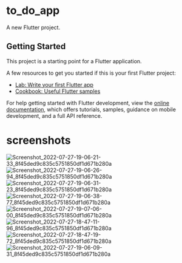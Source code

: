 # to_do_app

A new Flutter project.

## Getting Started

This project is a starting point for a Flutter application.

A few resources to get you started if this is your first Flutter project:

- [Lab: Write your first Flutter app](https://docs.flutter.dev/get-started/codelab)
- [Cookbook: Useful Flutter samples](https://docs.flutter.dev/cookbook)

For help getting started with Flutter development, view the
[online documentation](https://docs.flutter.dev/), which offers tutorials,
samples, guidance on mobile development, and a full API reference.
# screenshots

![Screenshot_2022-07-27-19-06-21-33_8f45ded9c835c5751850df1d671b280a](https://user-images.githubusercontent.com/39926614/181392739-dd8073a3-48ca-40f1-abe4-a30683a9759a.jpg)
![Screenshot_2022-07-27-19-06-26-94_8f45ded9c835c5751850df1d671b280a](https://user-images.githubusercontent.com/39926614/181392747-42463c40-a26d-49c0-b537-125cf1421671.jpg)
![Screenshot_2022-07-27-19-06-31-23_8f45ded9c835c5751850df1d671b280a](https://user-images.githubusercontent.com/39926614/181392752-bb8e04ba-9418-436a-92e5-b47aeed69732.jpg)
![Screenshot_2022-07-27-19-06-38-77_8f45ded9c835c5751850df1d671b280a](https://user-images.githubusercontent.com/39926614/181392753-e2f189f7-1851-496e-a0bb-ee12c99cd9ef.jpg)
![Screenshot_2022-07-27-19-07-06-00_8f45ded9c835c5751850df1d671b280a](https://user-images.githubusercontent.com/39926614/181392755-240fe378-7601-4375-847b-28b84579902e.jpg)
![Screenshot_2022-07-27-18-47-11-96_8f45ded9c835c5751850df1d671b280a](https://user-images.githubusercontent.com/39926614/181392757-0e2178bc-fa9a-425b-91e7-ae81dd34d46c.jpg)
![Screenshot_2022-07-27-18-47-19-72_8f45ded9c835c5751850df1d671b280a](https://user-images.githubusercontent.com/39926614/181392759-5455cce0-35c3-4cb8-bf9f-5407132470d7.jpg)
![Screenshot_2022-07-27-19-06-09-31_8f45ded9c835c5751850df1d671b280a](https://user-images.githubusercontent.com/39926614/181392764-6c31cc91-c600-4af8-ae92-e587ded5f2d9.jpg)
